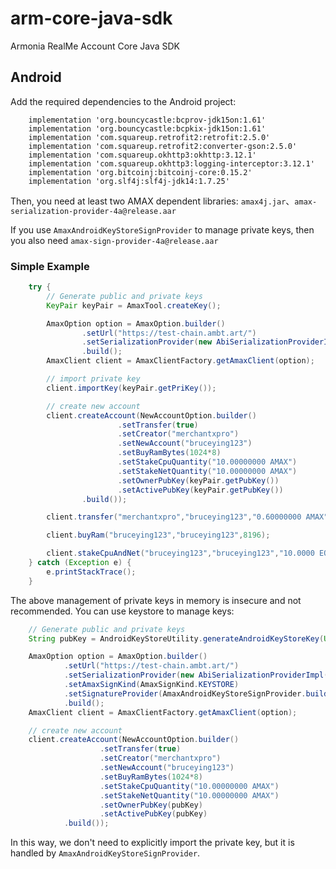 # arm-core-java-sdk
Armonia RealMe Account Core Java SDK


## Android

Add the required dependencies to the Android project:

```
    implementation 'org.bouncycastle:bcprov-jdk15on:1.61'
    implementation 'org.bouncycastle:bcpkix-jdk15on:1.61'
    implementation 'com.squareup.retrofit2:retrofit:2.5.0'
    implementation 'com.squareup.retrofit2:converter-gson:2.5.0'
    implementation 'com.squareup.okhttp3:okhttp:3.12.1'
    implementation 'com.squareup.okhttp3:logging-interceptor:3.12.1'
    implementation 'org.bitcoinj:bitcoinj-core:0.15.2'
    implementation 'org.slf4j:slf4j-jdk14:1.7.25'
```

Then, you need at least two AMAX dependent libraries:
`amax4j.jar`、`amax-serialization-provider-4a@release.aar`

If you use `AmaxAndroidKeyStoreSignProvider` to manage private keys, then you also need `amax-sign-provider-4a@release.aar`


###  Simple Example

```java
    try {
        // Generate public and private keys
        KeyPair keyPair = AmaxTool.createKey();

        AmaxOption option = AmaxOption.builder()
                .setUrl("https://test-chain.ambt.art/")
                .setSerializationProvider(new AbiSerializationProviderImpl())
                .build();
        AmaxClient client = AmaxClientFactory.getAmaxClient(option);

        // import private key
        client.importKey(keyPair.getPriKey());

        // create new account
        client.createAccount(NewAccountOption.builder()
                        .setTransfer(true)
                        .setCreator("merchantxpro")
                        .setNewAccount("bruceying123")
                        .setBuyRamBytes(1024*8)
                        .setStakeCpuQuantity("10.00000000 AMAX")
                        .setStakeNetQuantity("10.00000000 AMAX")
                        .setOwnerPubKey(keyPair.getPubKey())
                        .setActivePubKey(keyPair.getPubKey())
                .build());

        client.transfer("merchantxpro","bruceying123","0.60000000 AMAX","this is test!");

        client.buyRam("bruceying123","bruceying123",8196);

        client.stakeCpuAndNet("bruceying123","bruceying123","10.0000 EOS","10.0000 EOS",true);
    } catch (Exception e) {
        e.printStackTrace();
    }
```

The above management of private keys in memory is insecure and not recommended. You can use keystore to manage keys:

```java
    // Generate public and private keys
    String pubKey = AndroidKeyStoreUtility.generateAndroidKeyStoreKey(UUID.randomUUID().toString());

    AmaxOption option = AmaxOption.builder()
            .setUrl("https://test-chain.ambt.art/")
            .setSerializationProvider(new AbiSerializationProviderImpl())
            .setAmaxSignKind(AmaxSignKind.KEYSTORE)
            .setSignatureProvider(AmaxAndroidKeyStoreSignProvider.builder().build())
            .build();
    AmaxClient client = AmaxClientFactory.getAmaxClient(option);

    // create new account
    client.createAccount(NewAccountOption.builder()
                    .setTransfer(true)
                    .setCreator("merchantxpro")
                    .setNewAccount("bruceying123")
                    .setBuyRamBytes(1024*8)
                    .setStakeCpuQuantity("10.00000000 AMAX")
                    .setStakeNetQuantity("10.00000000 AMAX")
                    .setOwnerPubKey(pubKey)
                    .setActivePubKey(pubKey)
            .build());
```

In this way, we don't need to explicitly import the private key, but it is handled by `AmaxAndroidKeyStoreSignProvider`.